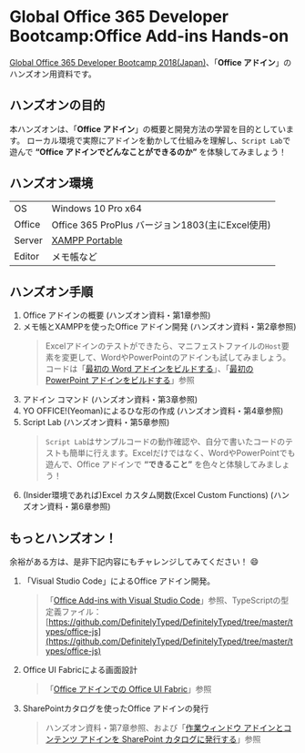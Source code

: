 # Global Office 365 Developer Bootcamp:Office Add-ins Hands-on
[Global Office 365 Developer Bootcamp 2018(Japan)](https://connpass.com/event/91901/)、「__Office アドイン__」のハンズオン用資料です。

## ハンズオンの目的
本ハンズオンは、「__Office アドイン__」の概要と開発方法の学習を目的としています。
ローカル環境で実際にアドインを動かして仕組みを理解し、`Script Lab`で遊んで __“Office アドインでどんなことができるのか”__ を体験してみましょう！

## ハンズオン環境

|  |  |
|------|-------------|
| OS | Windows 10 Pro x64 |
| Office | Office 365 ProPlus バージョン1803(主にExcel使用) |
| Server | [XAMPP Portable](https://sourceforge.net/projects/xampp/files/XAMPP%20Windows/) |
| Editor | メモ帳など

## ハンズオン手順

<ol>
<li>Office アドインの概要 (ハンズオン資料・第1章参照)</li>
<li>メモ帳とXAMPPを使ったOffice アドイン開発 (ハンズオン資料・第2章参照)</li>

> Excelアドインのテストができたら、マニフェストファイルの`Host`要素を変更して、WordやPowerPointのアドインも試してみましょう。コードは「[最初の Word アドインをビルドする](https://docs.microsoft.com/ja-jp/office/dev/add-ins/quickstarts/word-quickstart?tabs=visual-studio-code)」、「[最初の PowerPoint アドインをビルドする](https://docs.microsoft.com/ja-jp/office/dev/add-ins/quickstarts/powerpoint-quickstart?tabs=visual-studio-code)」参照

<li>アドイン コマンド (ハンズオン資料・第3章参照)</li>
<li>YO OFFICE!(Yeoman)によるひな形の作成 (ハンズオン資料・第4章参照)</li>
<li>Script Lab (ハンズオン資料・第5章参照)</li>

> `Script Lab`はサンプルコードの動作確認や、自分で書いたコードのテストも簡単に行えます。Excelだけではなく、WordやPowerPointでも遊んで、Office アドインで __“できること”__ を色々と体験してみましょう！

<li>(Insider環境であれば)Excel カスタム関数(Excel Custom Functions) (ハンズオン資料・第6章参照)</li>
</ol>

## もっとハンズオン！

余裕がある方は、是非下記内容にもチャレンジしてみてください！ :smile:

<ol>
<li>「Visual Studio Code」によるOffice アドイン開発。</li>

> 「[Office Add-ins with Visual Studio Code](https://code.visualstudio.com/docs/other/office)」参照、TypeScriptの型定義ファイル：[https://github.com/DefinitelyTyped/DefinitelyTyped/tree/master/types/office-js](https://github.com/DefinitelyTyped/DefinitelyTyped/tree/master/types/office-js)

<li>Office UI Fabricによる画面設計</li>

> 「[Office アドインでの Office UI Fabric](https://docs.microsoft.com/ja-jp/office/dev/add-ins/design/office-ui-fabric)」参照

<li>SharePointカタログを使ったOffice アドインの発行</li>

> ハンズオン資料・第7章参照、および「[作業ウィンドウ アドインとコンテンツ アドインを SharePoint カタログに発行する](https://docs.microsoft.com/ja-jp/office/dev/add-ins/publish/publish-task-pane-and-content-add-ins-to-an-add-in-catalog)」参照

</ol>